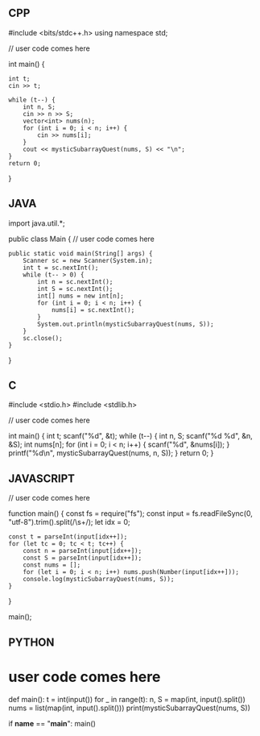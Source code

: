 ## CPP

#include <bits/stdc++.h>
using namespace std;

// user code comes here 


int main() {

    int t;
    cin >> t;

    while (t--) {
        int n, S;
        cin >> n >> S;
        vector<int> nums(n);
        for (int i = 0; i < n; i++) {
            cin >> nums[i];
        }
        cout << mysticSubarrayQuest(nums, S) << "\n";
    }
    return 0;
}


## JAVA

import java.util.*;

public class Main {
    // user code comes here
    

    public static void main(String[] args) {
        Scanner sc = new Scanner(System.in);
        int t = sc.nextInt();
        while (t-- > 0) {
            int n = sc.nextInt();
            int S = sc.nextInt();
            int[] nums = new int[n];
            for (int i = 0; i < n; i++) {
                nums[i] = sc.nextInt();
            }
            System.out.println(mysticSubarrayQuest(nums, S));
        }
        sc.close();
    }
}


## C

#include <stdio.h>
#include <stdlib.h>

// user code comes here 


int main() {
    int t;
    scanf("%d", &t);
    while (t--) {
        int n, S;
        scanf("%d %d", &n, &S);
        int nums[n];
        for (int i = 0; i < n; i++) {
            scanf("%d", &nums[i]);
        }
        printf("%d\n", mysticSubarrayQuest(nums, n, S));
    }
    return 0;
}


## JAVASCRIPT

// user code comes here


function main() {
    const fs = require("fs");
    const input = fs.readFileSync(0, "utf-8").trim().split(/\s+/);
    let idx = 0;

    const t = parseInt(input[idx++]);
    for (let tc = 0; tc < t; tc++) {
        const n = parseInt(input[idx++]);
        const S = parseInt(input[idx++]);
        const nums = [];
        for (let i = 0; i < n; i++) nums.push(Number(input[idx++]));
        console.log(mysticSubarrayQuest(nums, S));
    }
}

main();


## PYTHON

# user code comes here

def main():
    t = int(input())
    for _ in range(t):
        n, S = map(int, input().split())
        nums = list(map(int, input().split()))
        print(mysticSubarrayQuest(nums, S))

if __name__ == "__main__":
    main()
